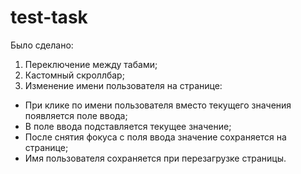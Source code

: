 # test-task

Было сделано:
1. Переключение между табами;
2. Кастомный скроллбар;
3. Изменение имени пользователя на странице:
- При клике по имени пользователя вместо текущего значения появляется поле ввода;
- В поле ввода подставляется текущее значение;
- После снятия фокуса с поля ввода значение сохраняется на странице;
- Имя пользователя сохраняется при перезагрузке страницы.
